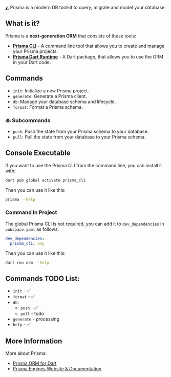 ◭ Prisma is a modern DB toolkit to query, migrate and model your database.

## What is it?

Prisma is a **next-generation ORM** that consists of these tools:

- **[Prisma CLI](https://pub.dev/packages/prisma_cli)** - A command line tool that allows you to create and manage your Prisma projects.
- **[Prisma Dart Runtime](https://pub.dev/packages/orm)** - A Dart package, that allows you to use the ORM in your Dart code.

## Commands

- `init`: Initialize a new Prisma project.
- `generate`: Generate a Prisma client.
- `db`: Manage your database schema and lifecycle.
- `format`: Format a Prisma schema.

### `db` Subcommands

- `push`: Push the state from your Prisma schema to your database.
- `pull`: Pull the state from your database to your Prisma schema.

## Console Executable

If you want to use the Prisma CLI from the command line, you can install it with:

```sh
dart pub global activate prisma_cli
```

Then you can use it like this:

```sh
prisma --help
```

### Command In Project

The global Prisma CLI is not required, you can add it to `dev_dependencies` in `pubspace.yaml` as follows:

```yaml
dev_dependencies:
  prisma_cli: any
```

Then you can use it like this:

```sh
dart run orm --help
```

## Commands TODO List:

- `init` - ✅
- `format` - ✅
- `db`:
  - `push` - ✅
  - `pull` - todo
- `generate` - processing
- `help` - ✅

## More Information

More about Prisma:

- [Prisma ORM for Dart](https://github.com/odroe/orm.dart)
- [Prisma Engines Website & Documentation](https://prisma.io/)
